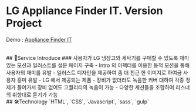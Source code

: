 # LG Appliance Finder IT. Version Project

Demo : [Appliance Finder IT](https://www.lg.com/uk/washing-machine/appliance-finder)

</br>
## 📝Service Introduce
### 사용자가 LG 냉장고와 세탁기를 구매할 수 있도록 재미있는 모션과 일러스트를 설문 페이지 구축
- Intro 의 이펙터를 이용한 동적 모션을 통해 사용자의 재미를 유발
- 일러스트 디자인을 제공하여 좀 더 친근 한 이미지로 하여금 사용자 흥미 유발
- LG 에서 제공되는 제품 
- 장비가 없더라도 녹음한 커버 대하여 각종 정제가 들어가서 장비 없어도 고퀄리티의 녹음이 가능
- 다양한 세션들을 조합하여 리스너의 취향대로 듣기가 가능

</br>
## 🛠Technology 
`HTML`, `CSS`, `Javascript`, `sass`, `gulp`
